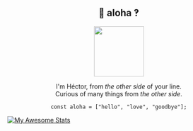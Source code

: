 <div align="center">
   <h2>🖖 aloha ‽</h2>
   <img src="https://media.giphy.com/media/WUlplcMpOCEmTGBtBW/giphy.gif" width="113">

</br>

I'm Héctor, from _the other side_ of your line.  
Curious of many things from _the other side_.

`const aloha = ["hello", "love", "goodbye"];`

<div style="display: flex; flex-direction: row;">
   <a href="https://awesome-github-stats.azurewebsites.net/user-stats/stonkol?cardType=level&theme=github&preferLogin=false&Ring=416CDD&Border=FFFFFF" style="margin-right: 10px;">
    <img src="https://awesome-github-stats.azurewebsites.net/user-stats/stonkol?cardType=level&theme=github&preferLogin=false&Ring=416CDD&Border=FFFFFF" alt="My Awesome Stats" />
  </a>
   
</div>


 <!--<a href="https://github.com/anuraghazra/github-readme-stats">
    <img src="https://github-readme-stats.vercel.app/api/top-langs/?username=anuraghazra&layout=donut" alt="Top Langs" />
  </a>-->

 <!--<a href="https://github.com/anuraghazra/github-readme-stats">
    <img src="https://github-readme-stats.vercel.app/api/top-langs/?username=stonkol&layout=donut" alt="Top Langs" />
  </a>-->

  <!-- <a href="https://github-contribution-stats.vercel.app/api/?username=stonkol">
    <img src="https://github-contribution-stats.vercel.app/api/?username=stonkol" alt="Github Contribution Stats" width="330px" height="240px" />
  </a> -->

</div>
